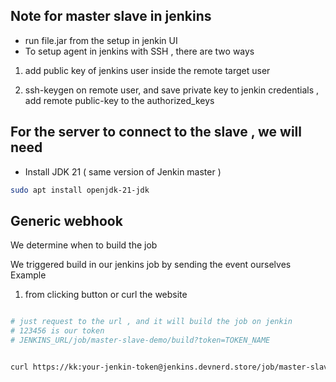 ## Note for master slave in jenkins 
- run file.jar from the setup in jenkin UI 
- To setup agent in jenkins with SSH , there are two ways 
1. add public key of jenkins user inside the remote target user 

2. ssh-keygen on remote user, and save private key to jenkin credentials , add remote public-key to the authorized_keys


## For the server to connect to the slave , we will need 
- Install JDK 21 ( same version of Jenkin master )
```bash
sudo apt install openjdk-21-jdk
```




## Generic webhook 
We determine when to build the job 

We triggered build in our jenkins job by sending the event ourselves 
Example 
1. from clicking button or curl the website 

```bash 

# just request to the url , and it will build the job on jenkin 
# 123456 is our token 
# JENKINS_URL/job/master-slave-demo/build?token=TOKEN_NAME 


curl https://kk:your-jenkin-token@jenkins.devnerd.store/job/master-slave-demo/build?token=123456
```